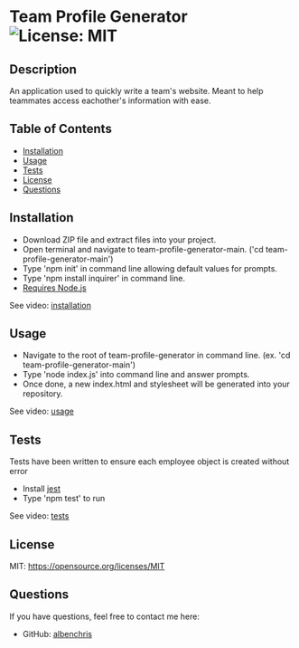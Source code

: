 # Team Profile Generator ![License: MIT](https://img.shields.io/badge/License-MIT-yellow.svg)

## Description
An application used to quickly write a team's website. Meant to help teammates access eachother's information with ease.

## Table of Contents
* [Installation](#installation)
* [Usage](#usage)
* [Tests](#tests)
* [License](#license)
* [Questions](#questions)


## Installation
* Download ZIP file and extract files into your project.
* Open terminal and navigate to team-profile-generator-main. ('cd team-profile-generator-main')
* Type 'npm init' in command line allowing default values for prompts.
* Type 'npm install inquirer' in command line.
* [Requires Node.js](https://nodejs.org/en/)

See video:
[installation](https://drive.google.com/file/d/17KHVgxxAqjwd3EWArx6xOcdcI4dSROTa/view)

## Usage
* Navigate to the root of team-profile-generator in command line. (ex. 'cd team-profile-generator-main')
* Type 'node index.js' into command line and answer prompts.
* Once done, a new index.html and stylesheet will be generated into your repository.

See video:
[usage](https://drive.google.com/file/d/18iVSZJVuulMbKtCIiR69Uw5jLDtidQaW/view)

## Tests
Tests have been written to ensure each employee object is created without error
* Install [jest](https://jestjs.io/docs/en/getting-started)
* Type 'npm test' to run

See video:
[tests]()

## License
MIT: https://opensource.org/licenses/MIT

## Questions
If you have questions, feel free to contact me here:
* GitHub: [albenchris](https://github.com/albenchris)


